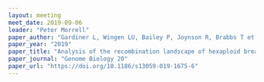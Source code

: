 ```yaml
---
layout: meeting
meet_date: 2019-09-06
leader: "Peter Morrell"
paper_author: "Gardiner L, Wingen LU, Bailey P, Joynson R, Brabbs T et al."
paper_year: "2019"
paper_title: "Analysis of the recombination landscape of hexaploid bread wheat reveals genes controlling recombination and gene conversion frequency"
paper_journal: "Genome Biology 20"
paper_url: "https://doi.org/10.1186/s13059-019-1675-6"
---
```


